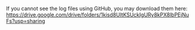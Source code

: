 If you cannot see the log files using GitHub, you may download them here: <https://drive.google.com/drive/folders/1kisd8UItKSUckIgURy8kPX8lbPEjNuFs?usp=sharing>
